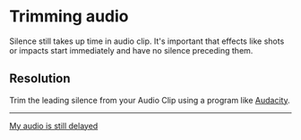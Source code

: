 # Trimming audio
Silence still takes up time in audio clip. It's important that effects like shots or impacts start immediately and have no silence preceding them.

## Resolution
Trim the leading silence from your Audio Clip using a program like [Audacity](https://www.audacityteam.org).

---

[My audio is still delayed](Import%20Settings.md)

